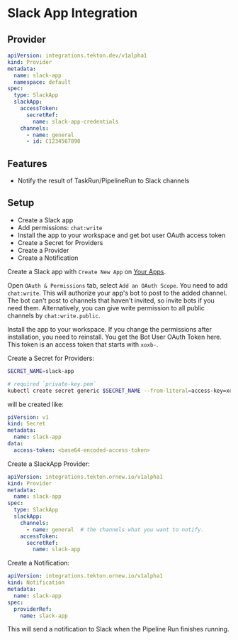 # Slack App Integration

## Provider

```yaml
apiVersion: integrations.tekton.dev/v1alpha1
kind: Provider
metadata:
  name: slack-app
  namespace: default
spec:
  type: SlackApp
  slackApp:
    accessToken:
      secretRef:
        name: slack-app-credentials
    channels:
      - name: general
      - id: C1234567890
```

## Features

- Notify the result of TaskRun/PipelineRun to Slack channels

## Setup

- Create a Slack app
- Add permissions: `chat:write`
- Install the app to your workspace and get bot user OAuth access token
- Create a Secret for Providers
- Create a Provider
- Create a Notification

Create a Slack app with `Create New App` on [Your Apps](https://api.slack.com/apps).

Open `OAuth & Permissions` tab, select `Add an OAuth Scope`.
You need to add `chat:write`.
This will authorize your app's bot to post to the added channel.
The bot can't post to channels that haven't invited, so invite bots if you need them.
Alternatively, you can give write permission to all public channels by `chat:write.public`.

Install the app to your workspace.
If you change the permissions after installation, you need to reinstall.
You get the Bot User OAuth Token here. This token is an access token that starts with `xoxb-`.

Create a Secret for Providers:

```sh
SECRET_NAME=slack-app

# required `private-key.pem`
kubectl create secret generic $SECRET_NAME --from-literal=access-key=xoxb-xxxx-xxxx-xxxx
```

will be created like:

```yaml
piVersion: v1
kind: Secret
metadata:
  name: slack-app
data:
  access-token: <base64-encoded-access-token>
```

Create a SlackApp Provider:

```yaml
apiVersion: integrations.tekton.ornew.io/v1alpha1
kind: Provider
metadata:
  name: slack-app
spec:
  type: SlackApp
  slackApp:
    channels:
      - name: general  # the channels what you want to notify.
    accessToken:
      secretRef:
        name: slack-app
```

Create a Notification:

```yaml
apiVersion: integrations.tekton.ornew.io/v1alpha1
kind: Notification
metadata:
  name: slack-app
spec:
  providerRef:
    name: slack-app
```

This will send a notification to Slack when the Pipeline Run finishes running.
